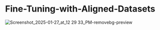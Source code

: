 # Fine-Tuning-with-Aligned-Datasets

![Screenshot_2025-01-27_at_12 29 33_PM-removebg-preview](https://github.com/user-attachments/assets/c6c5ffa8-2180-43ac-bf8f-e74c58a2d3db)
